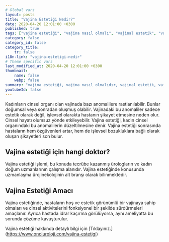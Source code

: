 ```yaml
---
# Global vars
layout: posts
title: "Vajina Estetiği Nedir?"
date: 2020-04-20 12:01:00 +0300
published: true
tags: ["vajina estetiği", "vajina nasıl olmalı", "vajinal estetik", "vajina estetiği ameliyatı", "vajinal estetik avantajı", "vajina estetiği gerektiren durumlar", "Vajina Estetiği Nedir", "vajina estetiği doktor", "Vajina Estetiği Amacı", "Vajina Şekil Bozukluğu", "Vajina Estetiği Lazer" ,"vajina anatomisi", "vajina ameliyatı", "labioplasti", "klitoris ameliyatı", "klitoris estetiği", "Labium estetiği", "iç dudak ameliyatı" , "dış dudak ameliyatı", "pubis estetiği", "himenoplasti ", "vajina daraltma", "vajinoplasti", "vajina daraltma nedir", "vajina daraltma ameliyatı", "vajina sarkması", "vajina sarkması ameliyatı", "Turc tekniği", "Turc ameliyatı"]
category: false
category_id: false
category_title:
    tr: false
i18n-link: "vajina-estetigi-nedir"
# Theme specific vars
last_modified_at: 2020-04-20 12:01:00 +0300
thumbnail:
    name: false
    webp: false
summary: "vajina estetiği, vajina nasıl olmalıdır, vajinal estetik, vajinal estetik ücreti, vajinal estetik ameliyatı, vajinal estetik avantajları, vajinal estetik gerektiren durumlar, Vajina Estetiği Nedir, Vajina estetiği için hangi doktor, Vajina Estetiği Amacı, Vajina Şekil Bozuklukları, Vajina Estetiğinde Lazer "
youtubeId: false
---
```






Kadınların cinsel organı olan vajinada bazı anomalilere rastlanılabilir. Bunlar doğumsal veya sonradan oluşmuş olabilir. Vajinadaki bu anomaliler sadece estetik olarak değil, işlevsel olarakta hastanın şikayet etmesine neden olur. Cinsel hayatı olumsuz yönde etkileyebilir. Vajina estetiği, kadın cinsel organındaki bu anomalilerin düzeltilmesine denir. Vajina estetiği sonrasında hastaların hem özgüvenleri artar, hem de işlevsel bozukluklara bağlı olarak oluşan şikayetleri son bulur.

## Vajina estetiği için hangi doktor?

Vajina estetiği işlemi, bu konuda tecrübe kazanmış ürologların ve kadın doğum uzmanlarının çalışma alanıdır. Vajina estetiğinde konusunda uzmanlaşma ürojinekolojinin alt branşı olarak bilinmektedir.

## Vajina Estetiği Amacı

Vajina estetiğinde, hastaların hoş ve estetik görünümlü bir vajinaya sahip olmaları ve cinsel aktivitelerini fonksiyonel bir şekilde sürdürmeleri amaçlanır. Ayrıca hastada idrar kaçırma görülüyorsa, aynı ameliyatta bu sorunda çözüme kavuşturulur.


Vajina estetiği hakkında detaylı bilgi için [Tıklayınız.] (https://www.onoluroloji.com/vajina-estetigi)
